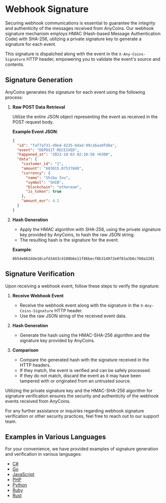 # Webhook Signature

Securing webhook communications is essential to guarantee the integrity and authenticity of the messages received from AnyCoins. Our webhook signature mechanism employs HMAC (Hash-based Message Authentication Code) with SHA-256, utilizing a private signature key to generate a signature for each event.

This signature is dispatched along with the event in the `X-Any-Coins-Signature` HTTP header, empowering you to validate the event's source and contents.

## Signature Generation

AnyCoins generates the signature for each event using the following process:

1. **Raw POST Data Retrieval**

   Utilize the entire JSON object representing the event as received in the POST request body.

   **Example Event JSON**:

   ```json
   {
     "id": "faf7a731-d9ed-4235-8dad-99c16aa9fd8a",
     "event": "DEPOSIT_RECEIVED",
     "happened_at": "2023-10-03 02:10:50 +0300",
     "data": {
       "customer_id": "1",
       "amount": "603015.07537688",
       "currency": {
         "name": "Shiba Inu",
         "symbol": "SHIB",
         "blockchain": "ethereum",
         "is_token": true
       },
       "amount_eur": 4.2
     }
   }
   ```

2. **Hash Generation**

   - Apply the HMAC algorithm with SHA-256, using the private signature key provided by AnyCoins, to hash the raw JSON string.
   - The resulting hash is the signature for the event.

   **Example**:

   ```plaintext
   8b54e862dde10cafd3443c4108b6e11f86becf8b314972e0f83a3b6c760a3201
   ```

## Signature Verification

Upon receiving a webhook event, follow these steps to verify the signature:

1. **Receive Webhook Event**

   - Receive the webhook event along with the signature in the `X-Any-Coins-Signature` HTTP header.
   - Use the raw JSON string of the received event data.

2. **Hash Generation**

   - Generate the hash using the HMAC-SHA-256 algorithm and the signature key provided by AnyCoins.

3. **Comparison**
   - Compare the generated hash with the signature received in the HTTP headers.
   - If they match, the event is verified and can be safely processed.
   - If they do not match, discard the event as it may have been tampered with or originated from an untrusted source.

Utilizing the private signature key and the HMAC-SHA-256 algorithm for signature verification ensures the security and authenticity of the webhook events received from AnyCoins.

For any further assistance or inquiries regarding webhook signature verification or other security practices, feel free to reach out to our support team.

## Examples in Various Languages

For your convenience, we have provided examples of signature generation and verification in various languages:

- [C#](/developer/webhooks/signature/csharp.md)
- [Go](/developer/webhooks/signature/go.md)
- [JavaScript](/developer/webhooks/signature/javascript.md)
- [PHP](/developer/webhooks/signature/php.md)
- [Python](/developer/webhooks/signature/python.md)
- [Ruby](/developer/webhooks/signature/ruby.md)
- [Rust](/developer/webhooks/signature/rust.md)
